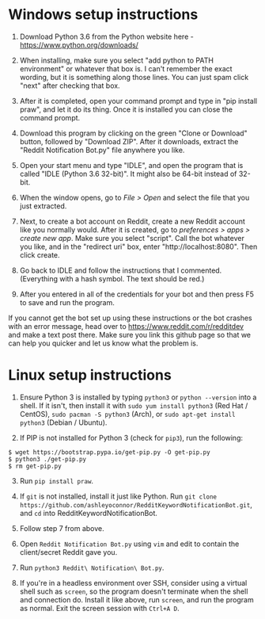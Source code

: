 # Windows setup instructions

1. Download Python 3.6 from the Python website here - https://www.python.org/downloads/

2. When installing, make sure you select "add python to PATH environment" or whatever that box is. I can't remember the exact wording, but it is something along those lines. You can just spam click "next" after checking that box.

3. After it is completed, open your command prompt and type in "pip install praw", and let it do its thing. Once it is installed you can close the command prompt. 

4. Download this program by clicking on the green "Clone or Download" button, followed by "Download ZIP". After it downloads, extract the "Reddit Notification Bot.py" file anywhere you like. 

5. Open your start menu and type "IDLE", and open the program that is called "IDLE (Python 3.6 32-bit)". It might also be 64-bit instead of 32-bit. 

6. When the window opens, go to *File > Open* and select the file that you just extracted.

7. Next, to create a bot account on Reddit, create a new Reddit account like you normally would. After it is created, go to *preferences > apps > create new app*. Make sure you select "script". Call the bot whatever you like, and in the "redirect uri" box, enter "http://localhost:8080". Then click create.

8. Go back to IDLE and follow the instructions that I commented. (Everything with a hash symbol. The text should be red.)

9. After you entered in all of the credentials for your bot and then press F5 to save and run the program.

If you cannot get the bot set up using these instructions or the bot crashes with an error message, head over to https://www.reddit.com/r/redditdev and make a text post there. Make sure you link this github page so that we can help you quicker and let us know what the problem is. 

# Linux setup instructions

1. Ensure Python 3 is installed by typing `python3` or `python --version` into a shell. If it isn't, then install it with `sudo yum install python3` (Red Hat / CentOS), `sudo pacman -S python3` (Arch), or `sudo apt-get install python3` (Debian / Ubuntu).

2. If PIP is not installed for Python 3 (check for `pip3`), run the following:

```
$ wget https://bootstrap.pypa.io/get-pip.py -O get-pip.py
$ python3 ./get-pip.py
$ rm get-pip.py
```

3. Run `pip install praw`.

4. If `git` is not installed, install it just like Python. Run `git clone https://github.com/ashleyoconnor/RedditKeywordNotificationBot.git`, and `cd` into RedditKeywordNotificationBot.

5. Follow step 7 from above.

6. Open `Reddit Notification Bot.py` using `vim` and edit to contain the client/secret Reddit gave you.

7. Run `python3 Reddit\ Notification\ Bot.py`.

8. If you're in a headless environment over SSH, consider using a virtual shell such as `screen`, so the program doesn't terminate when the shell and connection do. Install it like above, run `screen`, and run the program as normal. Exit the screen session with `Ctrl+A D`.
